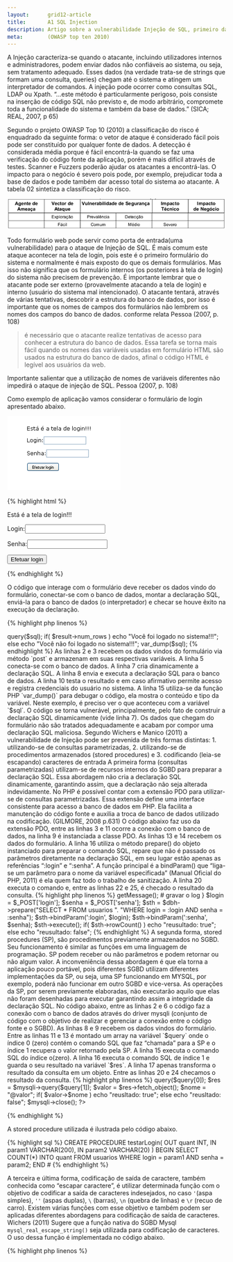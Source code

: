 ```yaml
---
layout:      grid12-article
title:       A1 SQL Injection
description: Artigo sobre a vulnerabilidade Injeção de SQL, primeiro da lista TOP 10 da WOASP
meta:        (OWASP top ten 2010)
---
```


A Injeção caracteriza-se quando o atacante, incluindo utilizadores internos e administradores, podem enviar dados não 
confiáveis ao sistema, ou seja, sem tratamento adequado. Esses dados (na verdade trata-se de strings que formam uma
consulta, queries) chegam até o sistema e atingem um interpretador de comandos. A injeção pode ocorrer como consultas
SQL, LDAP ou Xpath. “...este método é particularmente perigoso, pois consiste na inserção de código SQL não previsto e,
de modo arbitrário, compromete toda a funcionalidade do sistema e também da base de dados.” (SICA; REAL, 2007, p 65)

Segundo o projeto OWASP Top 10 (2010) a classificação do risco é enquadrado da seguinte forma: o vetor de ataque é 
considerado fácil pois pode ser constituído por qualquer fonte de dados. A detecção é considerada média porque é fácil
encontrá-la quando se faz uma verificação do código fonte da aplicação, porém é mais difícil através de testes.
Scanner e Fuzzers poderão ajudar os atacantes a encontrá-las. O impacto para o negócio é severo pois pode, por exemplo,
prejudicar toda a base de dados e pode também dar acesso total do sistema ao atacante. A tabela 02 sintetiza a 
classificação do risco.

![Mapeamento de risco da SQL Injection](tabela-risco.png "Mapeamento de risco da SQL Injection")

Todo formulário web pode servir como porta de entrada(uma vulnerabilidade) para o ataque de Injeção de SQL. É mais 
comum este ataque acontecer na tela de login, pois este é o primeiro formulário do sistema e normalmente é mais exposto
do que os demais formulários. Mas isso não significa que os formulário internos (os posteriores à tela de login) do 
sistema não precisem de prevenção. É importante lembrar que o atacante pode ser externo (provavelmente atacando a tela 
de login) e interno (usuário do sistema mal intencionado). O atacante tentará, através de várias tentativas, descobrir 
a estrutura do banco de dados, por isso é importante que os nomes de campos dos formulários não lembrem os nomes dos 
campos do banco de dados. conforme relata Pessoa (2007, p. 108)

> é necessário que o atacante realize tentativas de acesso para
> conhecer a estrutura do banco de dados. Essa tarefa se torna
> mais fácil quando os nomes das variáveis usadas em
> formulário HTML são usados na estrutura do banco de dados,
> afinal o código HTML é legível aos usuários da web.

Importante salientar que a utilização de nomes de variáveis diferentes não impedirá o ataque de injeção de SQL. 
Pessoa (2007, p. 108)

Como exemplo de aplicação vamos considerar o formulário de login apresentado abaixo.

![Figura 03 – Exemplo de formulário web. Tela de login](form-login.png "Figura 03 – Exemplo de formulário web. Tela de login")

{% highlight html %}
<!DOCTYPE html PUBLIC "-//W3C//DTD XHTML 1.0 Strict//EN"
"http://www.w3.org/TR/xhtml1/DTD/xhtml1-strict.dtd">
<html xmlns="http://www.w3.org/1999/xhtml" lang="pt-br">
  <head>
    <title>Página de login</title>
    <meta http-equiv="Content-Type" content="text/html; charset=UTF-8"/>
  </head>
  <body>
      <p>Está é a tela de login!!!</p>
      <form action="receber_formulario.php" method="post">
          <p>Login:<input type="text" name="login" value="" /></p>
          <p>Senha:<input type="text" name="senha" value="" /></p>
          <p><input type="submit" value="Efetuar login" /></p>
      </form>
  </body>
</html>
{% endhighlight %}

O código que interage com o formulário deve receber os dados vindo do formulário, conectar-se com o banco 
de dados, montar a declaração SQL, enviá-la para o banco de dados (o interpretador) e checar se houve êxito na execução
da declaração.

{% highlight php linenos %}
<?php
$login  = $_POST['login'];
$senha  = $_POST['senha'];

$mysqli = new mysqli("localhost", "desenvolvedor", "12345678", "teste");

$sql    = "SELECT * FROM usuarios WHERE login = '$login' AND senha = '$senha'";
$result = $mysqli->query($sql);

if( $result->num_rows )
    echo "Você foi logado no sistema!!!";
else
    echo "Você não foi logado no sistema!!!";

var_dump($sql);
{% endhighlight %}

As linhas 2 e 3 recebem os dados vindos do formulário via método `post` e armazenam em suas respectivas variáveis. A 
linha 5 conecta-se com o banco de dados. A linha 7 cria dinamicamente a declaração SQL. A linha 8 envia e executa a
declaração SQL para o banco de dados. A linha 10 testa o resultado e em caso afirmativo permite acesso e registra 
credenciais do usuário no sistema. A linha 15 utiliza-se da função PHP `var_dump()` para debugar o código, ela mostra o 
conteúdo e tipo da variável. Neste exemplo, é preciso ver o que aconteceu com a variável `$sql`.

O código se torna vulnerável, principalmente, pelo fato de construir a declaração SQL dinamicamente (vide linha 7). Os dados 
que chegam do formulário não são tratados adequadamente e acabam por compor uma declaração SQL maliciosa.

Segundo Wichers e Manico (2011) a vulnerabilidade de Injeção pode ser prevenida de três formas distintas:

1. utilizando-se de consultas parametrizadas,
2. utilizando-se de procedimentos armazenados (stored procedures) e
3. codificando (leia-se escapando) caracteres de entrada

A primeira forma (consultas parametrizadas) utilizam-se de recursos internos do SGBD para preparar a declaração SQL. 
Essa abordagem não cria a declaração SQL dinamicamente, garantindo assim, que a declaração não seja alterada indevidamente.

No PHP é possível contar com a extensão PDO para utilizar-se de consultas parametrizadas. Essa extensão define uma 
interface consistente para acesso a banco de dados em PHP. Ela facilita a manutenção do código fonte e auxilia a troca
de banco de dados utilizado na codificação. (GILMORE, 2008 p.631)

O código abaixo faz uso da extensão PDO, entre as linhas 3 e 11 ocorre a conexão com o banco de dados, na linha 9 é 
instanciada a classe PDO. As linhas 13 e 14 recebem os dados do formulário. A linha 16 utiliza o método prepare() do 
objeto instanciado para preparar o comando SQL, repare que não é passado os parâmetros diretamente na declaração SQL, 
em seu lugar estão apenas as referências “:login” e “:senha”. A função principal é a bindParam() que “liga-se um 
parâmetro para o nome da variável especificada” (Manual Oficial do PHP, 2011) é ela quem faz todo o trabalho de 
sanitização. A linha 20 executa o comando e, entre as linhas 22 e 25, é checado o resultado da consulta.

{% highlight php linenos %}
<?php
$dsn        = 'mysql:dbname=teste;host=localhost';
$user       = 'desenvolvedor';
$password   = '12345678';

try {
    $dbh = new PDO($dsn, $user, $password);
} catch (PDOException $e) {
    $log = $e->getMessage();
    # gravar o log
}

$login = $_POST['login'];
$senha = $_POST['senha'];

$sth = $dbh->prepare("SELECT * FROM usuarios ".
                     "WHERE login = :login AND senha = :senha");
$sth->bindParam(':login', $login);
$sth->bindParam(':senha', $senha);
$sth->execute();

if( $sth->rowCount() )
	echo "reusultado: true";
else
	echo "reusultado: false";
{% endhighlight %}

A segunda forma, stored procedures (SP), são procedimentos previamente armazenados no SGBD. Seu funcionamento é similar
as funções em uma linguagem de programação. SP podem receber ou não parâmetros e podem retornar ou não algum valor. A 
inconveniência dessa abordagem é que ela torna a aplicação pouco portável, pois diferentes SGBD utilizam diferentes 
implementações da SP, ou seja, uma SP funcionando em MYSQL, por exemplo, poderá não funcionar em outro SGBD e vice-versa.

As operações da SP, por serem previamente elaboradas, não executarão aquilo que elas não foram desenhadas para executar
garantindo assim a integridade da declaração SQL.

No código abaixo, entre as linhas 2 e 6 o código faz a conexão com o banco de dados através do driver mysqli (conjunto 
de código com o objetivo de realizar e gerenciar a conexão entre o código fonte e o SGBD). As linhas 8 e 9 recebem os
dados vindos do formulário. Entre as linhas 11 e 13 é montado um array na variável `$query` onde o índice 0 (zero) contém
o comando SQL que faz “chamada” para a SP e o índice 1 recupera o valor retornado pela SP. A linha 15 executa o comando SQL
do índice o(zero). A linha 16 executa o comando SQL de índice 1 e guarda o seu resultado na variável `$res`. A linha 17
apenas transforma o resultado da consulta em um objeto. Entre as linhas 20 e 24 checamos o resultado da consulta.

{% highlight php linenos %}
<?php
$mysqli = new mysqli("localhost", "desenvolvedor", "12345678", "teste");
if (mysqli_connect_errno()) {
    $log = "Falha na conexão:". mysqli_connect_error();
    # gravar log
}

$login   = $_POST['login'];
$senha   = $_POST['senha'];

$query   = array();
$query[] = "CALL testarLogin(@valor, '".$login."', '".$senha."')";
$query[] = "SELECT @valor";

$mysqli->query($query[0]);
$res     = $mysqli->query($query[1]);
$valor   = $res->fetch_object();
$nome    = "@valor";

if( $valor->$nome )
    echo "reusltado: true";
else
    echo "reusltado: false";

$mysqli->close();
?>
{% endhighlight %}

A stored procedure utilizada é ilustrada pelo código abaixo.

{% highlight sql %}
CREATE PROCEDURE testarLogin(
    OUT quant INT,
    IN param1 VARCHAR(200),
    IN param2 VARCHAR(20)
)
BEGIN
    SELECT COUNT(*) INTO quant FROM usuarios WHERE login = param1 AND senha = param2;
END #
{% endhighlight %}

A terceira e última forma, codificação de saída de caractere, também conhecida como “escapar caractere”, é utilizar 
determinada função com o objetivo de codificar a saída de caracteres indesejados, no caso `'`(aspa simples), `''`
(aspas duplas), `\` (barras), `\n` (quebra de linhas) e `\r` (recuo de carro). Existem várias funções com esse objetivo
e também podem ser aplicadas diferentes abordagens para codificação de saída de caracteres. Wichers (2011) Sugere que a
função nativa do SGBD Mysql `mysql_real_escape_string()` seja utilizada para codificação de caracteres. O uso dessa 
função é implementada no código abaixo.

{% highlight php linenos %}
<?php
$link = mysql_connect('localhost', 'desenvolvedor', '12345678');
mysql_select_db("teste");
if (!$link) {
    die('Falha na conexão!');
}

$login = $_POST['login'];
$senha = $_POST['senha'];

$login = mysql_real_escape_string($login, $link);
$senha = mysql_real_escape_string($senha, $link);

$sql = "SELECT * FROM usuarios WHERE login = '$login' AND senha = '$senha'";

$result = mysql_query($sql);

if( mysql_num_rows($result) == 1 ){
	echo "reusltado: true";
}else{
	echo "reusltado: false";
}
{% endhighlight %}

Observando o código nota-se que entre a linha 2 e 6 é feita a conexão com o banco de dados feito através do driver mysql.
As linhas 8 e 9 recebem os dados do formulário. As linhas 11 e 12 fazem o trabalho de codificação de saída dos caracteres
utilizando-se da função `mysql_real_escape_string()`. A linha 14 monta o declaração SQL de forma dinâmica, porém de forma
segura pois foi feito o tratamento de dados adequado. A linha 16 executa a declaração SQL e entre as linhas 18 e 22 é 
feita a checagem do resultado.